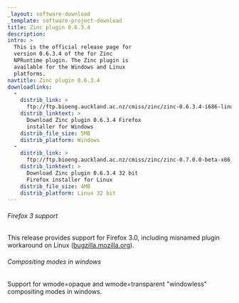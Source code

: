 ```yaml
---
_layout: software-download
_template: software-project-download
title: Zinc plugin 0.6.3.4
description:
intro: >
  This is the official release page for
  version 0.6.3.4 of the for Zinc
  NPRuntime plugin. The Zinc plugin is
  available for the Windows and Linux
  platforms.
navtitle: Zinc plugin 0.6.3.4
downloadlinks:
  - 
    distrib_link: >
      ftp://ftp.bioeng.auckland.ac.nz/cmiss/zinc/zinc-0.6.3.4-i686-linux.xpi
    distrib_linktext: >
      Download Zinc plugin 0.6.3.4 Firefox
      installer for Windows
    distrib_file_size: 5MB
    distrib_platform: Windows
  - 
    distrib_link: >
      ftp://ftp.bioeng.auckland.ac.nz/cmiss/zinc/zinc-0.7.0.0-beta-x86_64-linux.tar.bz2
    distrib_linktext: >
      Download Zinc plugin 0.6.3.4 32 bit
      Firefox installer for Linux
    distrib_file_size: 4MB
    distrib_platform: Linux 32 bit
---
```

###### Firefox 3 support

This release provides support for Firefox 3.0, including misnamed plugin workaround on Linux ([bugzilla.mozilla.org](https://bugzilla.mozilla.org/show_bug.cgi?id=429604)).

###### Compositing modes in windows

Support for wmode=opaque and wmode=transparent "windowless" compositing modes in windows.